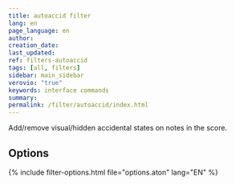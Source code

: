 ```yaml
---
title: autoaccid filter
lang: en
page_language: en
author:
creation_date:
last_updated:
ref: filters-autoaccid
tags: [all, filters]
sidebar: main_sidebar
verovio: "true"
keywords: interface commands 
summary: 
permalink: /filter/autoaccid/index.html
---
```


Add/remove visual/hidden accidental states on notes in the score.


<h2> Options </h2>

{% include filter-options.html file="options.aton" lang="EN" %}







